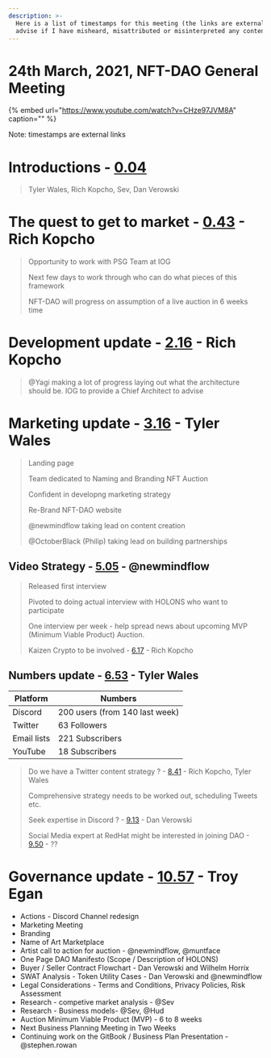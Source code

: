 ```yaml
---
description: >-
  Here is a list of timestamps for this meeting (the links are external). Please
  advise if I have misheard, misattributed or misinterpreted any content.
---
```


# 24th March, 2021, NFT-DAO General Meeting

{% embed url="https://www.youtube.com/watch?v=CHze97JVM8A" caption="" %}

Note: timestamps are external links

# Introductions - [0.04](https://youtu.be/CHze97JVM8A?t=4)

> Tyler Wales, Rich Kopcho, Sev, Dan Verowski
>
# The quest to get to market - [0.43](https://youtu.be/CHze97JVM8A?t=43) - Rich Kopcho

> Opportunity to work with PSG Team at IOG
>
> Next few days to work through who can do what pieces of this framework
>
> NFT-DAO will progress on assumption of a live auction in 6 weeks time

# Development update - [2.16](https://youtu.be/CHze97JVM8A?t=136) - Rich Kopcho

> @Yagi making a lot of progress laying out what the architecture should be. IOG to provide a Chief Architect to advise

# Marketing update - [3.16](https://youtu.be/CHze97JVM8A?t=195) - Tyler Wales

> Landing page
>
> Team dedicated to Naming and Branding NFT Auction
>
> Confident in developng marketing strategy
>
> Re-Brand NFT-DAO website
>
> @newmindflow taking lead on content creation
>
> @OctoberBlack \(Philip\) taking lead on building partnerships

## Video Strategy - [5.05](https://youtu.be/CHze97JVM8A?t=305) - @newmindflow

> Released first interview
>
> Pivoted to doing actual interview with HOLONS who want to participate
> 
> One interview per week - help spread news about upcoming MVP (Minimum Viable Product) Auction.
> 
> Kaizen Crypto to be involved - [6.17](https://youtu.be/CHze97JVM8A?t=377) - Rich Kopcho

## Numbers update - [6.53](https://youtu.be/CHze97JVM8A?t=413) - Tyler Wales

|Platform |Numbers  |
--- | --- |
|Discord|200 users (from 140 last week)|
|Twitter|63 Followers|
|Email lists|221 Subscribers|
|YouTube|18 Subscribers|

> Do we have a Twitter content strategy ? - [8.41](https://youtu.be/CHze97JVM8A?t=521) - Rich Kopcho, Tyler Wales
> 
> Comprehensive strategy needs to be worked out, scheduling Tweets etc.
> 
> Seek expertise in Discord ? - [9.13](https://youtu.be/CHze97JVM8A?t=553) - Dan Verowski
> 
> Social Media expert at RedHat might be interested in joining DAO - [9.50](https://youtu.be/CHze97JVM8A?t=590) - ??

# Governance update - [10.57](https://youtu.be/CHze97JVM8A?t=657) - Troy Egan
* Actions - Discord Channel redesign
* Marketing Meeting
* Branding
* Name of Art Marketplace
* Artist call to action for auction - @newmindflow, @muntface
* One Page DAO Manifesto (Scope / Description of HOLONS)
* Buyer / Seller Contract Flowchart - Dan Verowski and Wilhelm Horrix
* SWAT Analysis - Token Utility Cases - Dan Verowski and @newmindflow
* Legal Considerations - Terms and Conditions, Privacy Policies, Risk Assessment
* Research - competive market analysis - @Sev
* Research - Business models- @Sev, @Hud
* Auction Minimum Viable Product (MVP) - 6 to 8 weeks
* Next Business Planning Meeting in Two Weeks
* Continuing work on the GitBook / Business Plan Presentation - @stephen.rowan




